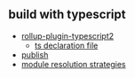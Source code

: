 ## build with typescript

* [rollup-plugin-typescript2](https://github.com/ezolenko/rollup-plugin-typescript2)
  * [ts declaration file](https://github.com/ezolenko/rollup-plugin-typescript2#declarations)
* [publish](https://www.typescriptlang.org/docs/handbook/declaration-files/publishing.html)
* [module resolution strategies](https://www.typescriptlang.org/docs/handbook/module-resolution.html#module-resolution-strategies)

